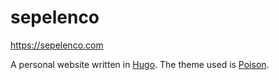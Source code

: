 # sepelenco

<https://sepelenco.com>

A personal website written in [Hugo](https://gohugo.io/). 
The theme used is [Poison](https://github.com/lukeorth/poison).
